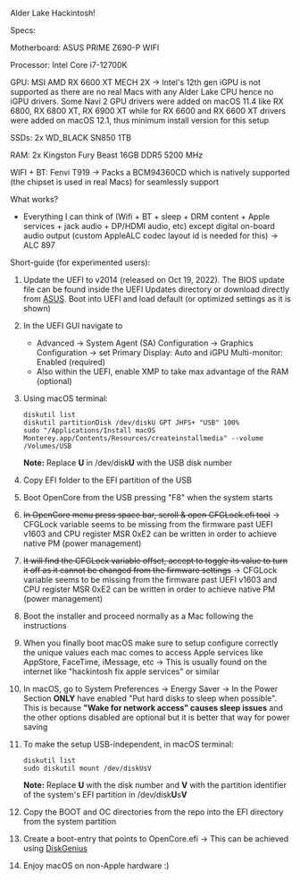 Alder Lake Hackintosh!

Specs:

Motherboard: ASUS PRIME Z690-P WIFI

Processor: Intel Core i7-12700K

GPU: MSI AMD RX 6600 XT MECH 2X -> Intel's 12th gen iGPU is not supported as there are no real Macs with any Alder Lake CPU hence no iGPU drivers. Some Navi 2 GPU drivers were added on macOS 11.4 like RX 6800, RX 6800 XT, RX 6900 XT while for RX 6600 and RX 6600 XT drivers were added on macOS 12.1, thus minimum install version for this setup

SSDs: 2x WD_BLACK SN850 1TB

RAM: 2x Kingston Fury Beast 16GB DDR5 5200 MHz

WIFI + BT: Fenvi T919 -> Packs a BCM94360CD which is natively supported (the chipset is used in real Macs) for seamlessly support

What works?
- Everything I can think of (Wifi + BT + sleep + DRM content + Apple services + jack audio + DP/HDMI audio, etc) except digital on-board audio output (custom AppleALC codec layout id is needed for this) -> ALC 897

Short-guide (for experimented users):

1. Update the UEFI to v2014 (released on Oct 19, 2022). The BIOS update file can be found inside the UEFI Updates directory or download directly from [ASUS](https://dlcdnets.asus.com/pub/ASUS/mb/BIOS/PRIME-Z690-P-WIFI-ASUS-2014.zip). Boot into UEFI and load default (or optimized settings as it is shown)

2. In the UEFI GUI navigate to 
    * Advanced -> System Agent (SA) Configuration -> Graphics Configuration -> set Primary Display: Auto and iGPU Multi-monitor: Enabled (required)
    * Also within the UEFI, enable XMP to take max advantage of the RAM (optional)

3. Using macOS terminal:
	``` 
	diskutil list
	diskutil partitionDisk /dev/diskU GPT JHFS+ "USB" 100%
	sudo "/Applications/Install macOS Monterey.app/Contents/Resources/createinstallmedia" --volume /Volumes/USB 
	```
	**Note:** Replace **U** in /dev/disk**U** with the USB disk number

4. Copy EFI folder to the EFI partition of the USB

5. Boot OpenCore from the USB pressing "F8" when the system starts

6. ~~In OpenCore menu press space bar, scroll & open CFGLock.efi tool~~   -> CFGLock variable seems to be missing from the firmware past UEFI v1603 and CPU register MSR 0xE2 can be written in order to achieve native PM (power management)

7. ~~It will find the CFGLock variable offset, accept to toggle its value to turn it off as it cannot be changed from the firmware settings~~   -> CFGLock variable seems to be missing from the firmware past UEFI v1603 and CPU register MSR 0xE2 can be written in order to achieve native PM (power management)

8. Boot the installer and proceed normally as a Mac following the instructions

9. When you finally boot macOS make sure to setup configure correctly the unique values each mac comes to access Apple services like AppStore, FaceTime, iMessage, etc -> This is usually found on the internet like "hackintosh fix apple services" or similar

10. In macOS, go to System Preferences -> Energy Saver -> In the Power Section **ONLY** have enabled "Put hard disks to sleep when possible". This is because **"Wake for network access" causes sleep issues** and the other options disabled are optional but it is better that way for power saving

10. To make the setup USB-independent, in macOS terminal:
	```
	diskutil list
	sudo diskutil mount /dev/diskUsV
	```   
	**Note:** Replace **U** with the disk number and **V** with the partition identifier of the system's EFI partition in /dev/disk**U**s**V**

11. Copy the BOOT and OC directories from the repo into the EFI directory from the system partition

12. Create a boot-entry that points to OpenCore.efi -> This can be achieved using [DiskGenius](https://www.diskgenius.com/how-to/manage-uefi-boot-options.php)

13. Enjoy macOS on non-Apple hardware :)
